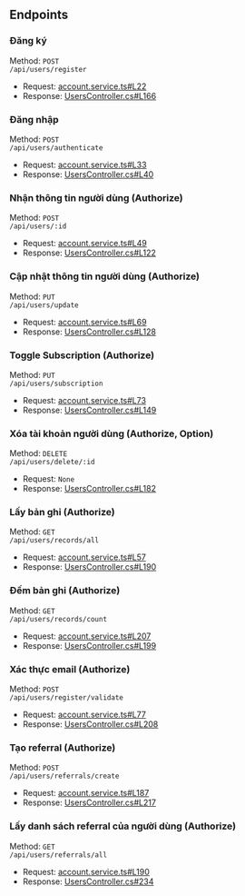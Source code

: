 ## Endpoints
### Đăng ký
Method: ```POST```  
```/api/users/register```  
- Request: [account.service.ts#L22](https://github.com/lesongvi/ViMinerShop/blob/main/ViMinerShopApp/src/app/services/account.service.ts#L22)
- Response: [UsersController.cs#L166](https://github.com/lesongvi/ViMinerShop/blob/main/ViMinerShopAPI/ViMinerShopAPI/Controllers/UsersController.cs#L166)
### Đăng nhập
Method: ```POST```  
```/api/users/authenticate```  
- Request: [account.service.ts#L33](https://github.com/lesongvi/ViMinerShop/blob/main/ViMinerShopApp/src/app/services/account.service.ts#L33)
- Response: [UsersController.cs#L40](https://github.com/lesongvi/ViMinerShop/blob/main/ViMinerShopAPI/ViMinerShopAPI/Controllers/UsersController.cs#L40)
### Nhận thông tin người dùng (Authorize)
Method: ```POST```  
```/api/users/:id```  
- Request: [account.service.ts#L49](https://github.com/lesongvi/ViMinerShop/blob/main/ViMinerShopApp/src/app/services/account.service.ts#L49)
- Response: [UsersController.cs#L122](https://github.com/lesongvi/ViMinerShop/blob/main/ViMinerShopAPI/ViMinerShopAPI/Controllers/UsersController.cs#L122)
### Cập nhật thông tin người dùng (Authorize)
Method: ```PUT```  
```/api/users/update```  
- Request: [account.service.ts#L69](https://github.com/lesongvi/ViMinerShop/blob/main/ViMinerShopApp/src/app/services/account.service.ts#L69)
- Response: [UsersController.cs#L128](https://github.com/lesongvi/ViMinerShop/blob/main/ViMinerShopAPI/ViMinerShopAPI/Controllers/UsersController.cs#L128)
### Toggle Subscription (Authorize)
Method: ```PUT```  
```/api/users/subscription```  
- Request: [account.service.ts#L73](https://github.com/lesongvi/ViMinerShop/blob/main/ViMinerShopApp/src/app/services/account.service.ts#L73)
- Response: [UsersController.cs#L149](https://github.com/lesongvi/ViMinerShop/blob/main/ViMinerShopAPI/ViMinerShopAPI/Controllers/UsersController.cs#L149)
### Xóa tài khoản người dùng (Authorize, Option)
Method: ```DELETE```  
```/api/users/delete/:id```  
- Request: ```None```
- Response: [UsersController.cs#L182](https://github.com/lesongvi/ViMinerShop/blob/main/ViMinerShopAPI/ViMinerShopAPI/Controllers/UsersController.cs#L182)
### Lấy bản ghi (Authorize)
Method: ```GET```  
```/api/users/records/all```  
- Request: [account.service.ts#L57](https://github.com/lesongvi/ViMinerShop/blob/main/ViMinerShopApp/src/app/services/account.service.ts#L57)
- Response: [UsersController.cs#L190](https://github.com/lesongvi/ViMinerShop/blob/main/ViMinerShopAPI/ViMinerShopAPI/Controllers/UsersController.cs#L190)
### Đếm bản ghi (Authorize)
Method: ```GET```  
```/api/users/records/count```  
- Request: [account.service.ts#L207](https://github.com/lesongvi/ViMinerShop/blob/main/ViMinerShopApp/src/app/services/account.service.ts#L207)
- Response: [UsersController.cs#L199](https://github.com/lesongvi/ViMinerShop/blob/main/ViMinerShopAPI/ViMinerShopAPI/Controllers/UsersController.cs#L199)
### Xác thực email (Authorize)
Method: ```POST```   
```/api/users/register/validate```  
- Request: [account.service.ts#L77](https://github.com/lesongvi/ViMinerShop/blob/main/ViMinerShopApp/src/app/services/account.service.ts#L77)
- Response: [UsersController.cs#L208](https://github.com/lesongvi/ViMinerShop/blob/main/ViMinerShopAPI/ViMinerShopAPI/Controllers/UsersController.cs#L208)
### Tạo referral (Authorize)
Method: ```POST```  
```/api/users/referrals/create```
- Request: [account.service.ts#L187](https://github.com/lesongvi/ViMinerShop/blob/main/ViMinerShopApp/src/app/services/account.service.ts#L187)
- Response: [UsersController.cs#L217](https://github.com/lesongvi/ViMinerShop/blob/main/ViMinerShopAPI/ViMinerShopAPI/Controllers/UsersController.cs#L217)
### Lấy danh sách referral của người dùng (Authorize)
Method: ```GET```  
```/api/users/referrals/all```
- Request: [account.service.ts#L190](https://github.com/lesongvi/ViMinerShop/blob/main/ViMinerShopApp/src/app/services/account.service.ts#L190)
- Response: [UsersController.cs#234](https://github.com/lesongvi/ViMinerShop/blob/main/ViMinerShopAPI/ViMinerShopAPI/Controllers/UsersController.cs#L234)
